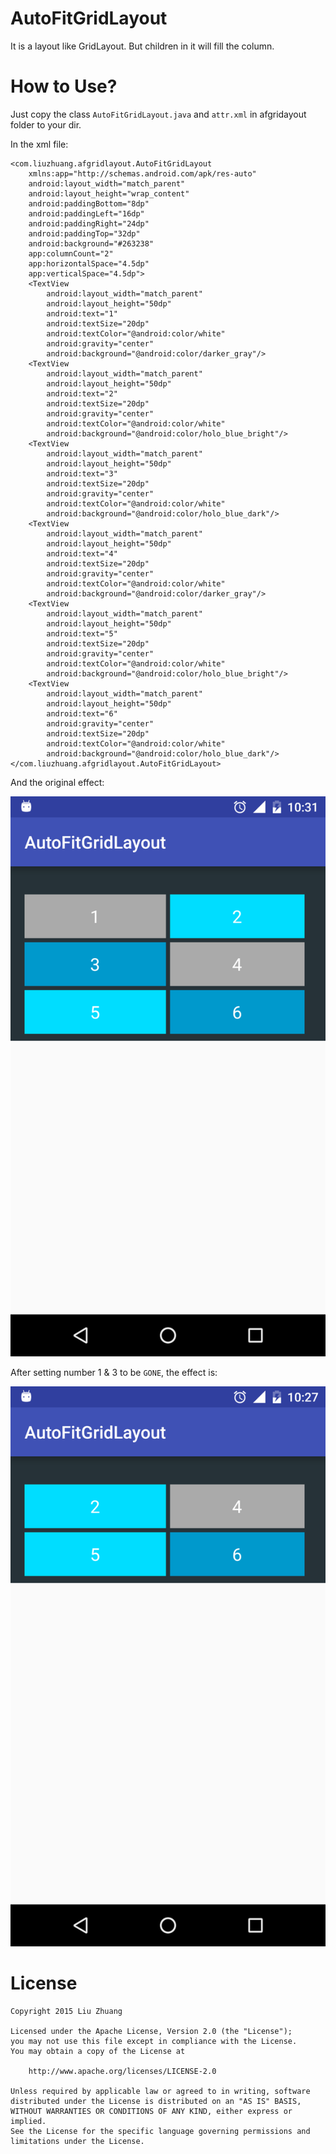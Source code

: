 # AutoFitGridLayout
It is a layout like GridLayout. But children in it will fill the column.

# How to Use?
Just copy the class `AutoFitGridLayout.java` and `attr.xml` in afgridayout folder to your dir.

In the xml file:

    <com.liuzhuang.afgridlayout.AutoFitGridLayout
        xmlns:app="http://schemas.android.com/apk/res-auto"
        android:layout_width="match_parent"
        android:layout_height="wrap_content"
        android:paddingBottom="8dp"
        android:paddingLeft="16dp"
        android:paddingRight="24dp"
        android:paddingTop="32dp"
        android:background="#263238"
        app:columnCount="2"
        app:horizontalSpace="4.5dp"
        app:verticalSpace="4.5dp">
        <TextView
            android:layout_width="match_parent"
            android:layout_height="50dp"
            android:text="1"
            android:textSize="20dp"
            android:textColor="@android:color/white"
            android:gravity="center"
            android:background="@android:color/darker_gray"/>
        <TextView
            android:layout_width="match_parent"
            android:layout_height="50dp"
            android:text="2"
            android:textSize="20dp"
            android:gravity="center"
            android:textColor="@android:color/white"
            android:background="@android:color/holo_blue_bright"/>
        <TextView
            android:layout_width="match_parent"
            android:layout_height="50dp"
            android:text="3"
            android:textSize="20dp"
            android:gravity="center"
            android:textColor="@android:color/white"
            android:background="@android:color/holo_blue_dark"/>
        <TextView
            android:layout_width="match_parent"
            android:layout_height="50dp"
            android:text="4"
            android:textSize="20dp"
            android:gravity="center"
            android:textColor="@android:color/white"
            android:background="@android:color/darker_gray"/>
        <TextView
            android:layout_width="match_parent"
            android:layout_height="50dp"
            android:text="5"
            android:textSize="20dp"
            android:gravity="center"
            android:textColor="@android:color/white"
            android:background="@android:color/holo_blue_bright"/>
        <TextView
            android:layout_width="match_parent"
            android:layout_height="50dp"
            android:text="6"
            android:gravity="center"
            android:textSize="20dp"
            android:textColor="@android:color/white"
            android:background="@android:color/holo_blue_dark"/>
    </com.liuzhuang.afgridlayout.AutoFitGridLayout>
 
And the original effect:

![before](./before.png)

After setting number 1 & 3 to be `GONE`, the effect is:

![after](./after.png)

# License

	Copyright 2015 Liu Zhuang

	Licensed under the Apache License, Version 2.0 (the "License");
	you may not use this file except in compliance with the License.
	You may obtain a copy of the License at

   		http://www.apache.org/licenses/LICENSE-2.0

	Unless required by applicable law or agreed to in writing, software
	distributed under the License is distributed on an "AS IS" BASIS,
	WITHOUT WARRANTIES OR CONDITIONS OF ANY KIND, either express or implied.
	See the License for the specific language governing permissions and
	limitations under the License.

